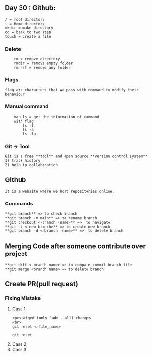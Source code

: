 ## Day 30 : Github:

    / = root directory
    ~ = Home directory
    mkdir = make directory
    cd = back to two step
    touch = create a file
### Delete 
        rm = remove directory
        rmdir = remove empty folder
        rm -rf = remove any folder

### Flags 
    flag are characters that we pass with command to modify their behaviour

### Manual command
        man ls = get the information of command
        with flag
            ls -l
            ls -a
            ls -la

### Git -> Tool
    Git is a free **tool** and open source **version control system**
    1) track history
    2) help tp collaboration


## Github
    It is a website where we host repositories online.

### Commands
    **git branch** => to check branch
    **git branch -m main** => to rename branch
    **git checkout <-branch -name>** =>  to navigate
    **git -b < new branch>** => to create new branch
    **git branch -d <-branch -name>** =>  to delete branch 

## Merging Code after someone contribute over project
    **git diff <-branch name> => to compare commit branch file
    **git merge <branch name> => to delete branch
    
## Create PR(pull request)

### Fixing Mistake 
<ol>
  <li>Case 1: 
  
    <p>statged (only "add --all) changes
    <br>
    git reset <-file_name> 

    git reset
  </li>
  <li>Case 2: </li>
  <li>Case 3: </li>
</ol>
